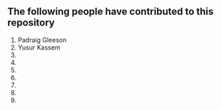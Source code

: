 ## The following people have contributed to this repository

1) Padraig Gleeson
2) Yusur Kassem
3)
4) 
5)
6)
7)
8)
9) 
